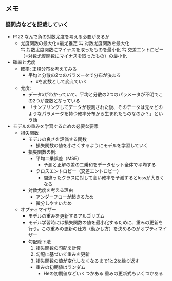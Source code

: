 ## メモ
### 疑問点などを記載していく
- P122 なんで負の対数尤度を考える必要があるか
    - 尤度関数の最大化=最尤推定
    ⇆ 対数尤度関数を最大化  
    ⇆ 対数尤度関数にマイナスを取ったものを最小化
    ⇆ 交差エントロピー（=対数尤度関数にマイナスを取ったもの）の最小化
- 確率と尤度
    - 確率: 正規分布を考えてみる
        - 平均と分散の2つのパラメータで分布が決まる
            - xを変数として変えていく
    - 尤度: 
        - データxがわかっていて、平均と分散の2つのパラメータが不明でこの2つが変数となっている
        - 「サンプリングしてデータが観測された後、そのデータは元々どのようなパラメータを持つ確率分布から生まれたものなのか？」という話
- モデルの重みを学習するための必要な要素
    - 損失関数
        - モデルの良さを評価する関数
            - 損失関数の値を小さくするようにモデルを学習していく
        - 損失関数の例:
            - 平均二乗誤差（MSE）
                - 予測と正解の差の二乗和をデータセット全体で平均する
            - クロスエントロピー（交差エントロピー）
                - 間違ったクラスに対して高い確率を予測するとlossが大きくなる
        - 対数尤度を考える理由
            - アンダーフローが起きるため
            - 微分しやすいため
    - オプティマイザー
        - モデルの重みを更新するアルゴリズム
        - モデル学習時には損失関数の値を最小化するために、重みの更新を行う。この重みの更新の仕方（動かし方）を決めるのがオプティマイザー
        - 勾配降下法
            1. 損失関数の勾配を計算
            2. 勾配に基づいて重みを更新
            3. 損失関数の値が変化しなくなるまで1と2を繰り返す
            - 重みの初期値はランダム
                - Heの初期値などいくつかある
            重みの更新式もいくつかある
            